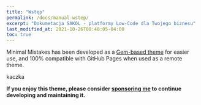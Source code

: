 ```yaml
---
title: "Wstęp"
permalink: /docs/manual-wstep/
excerpt: "Dokumetacja SAKOL - platformy Low-Code dla Twojego biznesu"
last_modified_at: 2021-10-26T08:48:05-04:00
toc: true
---
```


Minimal Mistakes has been developed as a [Gem-based theme](http://jekyllrb.com/docs/themes/) for easier use, and 100% compatible with GitHub Pages when used as a remote theme.

kaczka

**If you enjoy this theme, please consider [sponsoring me](https://github.com/sponsors/mmistakes) to continue developing and maintaining it.**
